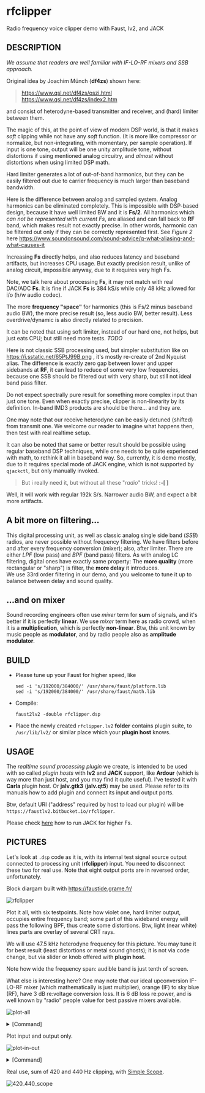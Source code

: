 # rfclipper
Radio frequency voice clipper demo with Faust, lv2, and JACK

DESCRIPTION
-----------
_We assume that readers are well familiar with IF-LO-RF mixers and SSB approach._

Original idea by Joachim Münch (**df4zs**) shown here:

> https://www.qsl.net/df4zs/oszi.html <br>
> https://www.qsl.net/df4zs/index2.htm

and consist of heterodyne-based transmitter and receiver, and (hard) limiter between them.

The magic of this, at the point of view of modern DSP world, is that it makes _soft_ clipping while not have any _soft_ function. (It is more like compressor or normalize, but non-integrating, with momentary, per sample operation). If input is one tone, output will be one unity amplitude tone, without distortions if using mentioned analog circuitry, and _almost_ without distortions when using limited DSP math.

Hard limiter generates a lot of out-of-band harmonics, but they can be easily filtered out due to carrier frequency is much larger than baseband bandwidth.

Here is the difference between analog and sampled system. Analog harmonics can be eliminated completely. This is impossible with DSP-based design, because it have well limited BW and it is **Fs/2**. All harmonics which _can not be represented with current Fs_, are aliased and can fall back to **RF** band, which makes result not exactly precise. In other words, harmonic
can be filtered out only if they can be correctly represented first. See _Figure 2_ here https://www.soundonsound.com/sound-advice/q-what-aliasing-and-what-causes-it

Increasing **Fs** directly helps, and also reduces latency and baseband artifacts, but increases CPU usage. But exactly precision result, unlike of analog circuit, impossible anyway, due to it requires very high Fs.

Note, we talk here about processing **Fs**, it may not match with real DAC/ADC **Fs**. It is fine if JACK **Fs** is 384 kS/s while only 48 kHz allowed for i/o (h/w audio codec).

The more **frequency "space"** for harmonics (this is Fs/2 minus baseband audio BW), the more precise result (so, less audio BW, better result). Less overdrive/dynamic is also directly related to precision. 

It can be noted that using soft limiter, instead of our hard one, not helps, but just eats CPU; but still need more tests. *TODO*

Here is not classic SSB processing used, but simpler substitution like on https://i.sstatic.net/65PtJ99B.png , it's mostly re-create of 2nd Nyquist alias. The difference is exactly zero gap between lower and upper sidebands at **RF**, it can lead to reduce of some very low frequencies, because one SSB should be filtered out with very sharp,
but still not ideal band pass filter.

Do not expect spectrally pure result for something more complex input than just one tone. Even when exactly precise, clipper is non-linearity by its definition. In-band IMD3 products are should be there... and they are.

One may note that our receive heterodyne can be easily detuned (shifted) from transmit one. We welcome our reader to imagine what happens then, then test with real realtime setup.

It can also be noted that same or better result should be possible using regular baseband DSP techniques, while one needs to be quite experienced with math, to rethink it all in baseband way. So, currently, it is demo mostly, due to it requires special mode of JACK engine, which is not supported by `qjackctl`, but only manually invoked.

> But i really need it, but without all these "_radio_" tricks! **:-[ ]**

Well, it will work with regular 192k S/s. Narrower audio BW, and expect a bit more artifacts.

A bit more on filtering...
--------------------------

This digital processing unit, as well as classic analog single side band (_SSB_) radios, are never possible without frequency filtering. We have filters before and after every frequency conversion (mixer); also, after limiter. There are either _LPF_ (low pass) and _BPF_ (band pass) filters. As with analog LC filtering, digital ones have exactly same property: The **more quality** (more rectangular or "sharp") is filter, the **more delay** it introduces. <br>
We use 33rd order filtering in our demo, and you welcome to tune it up to balance between delay and sound quality.

...and on mixer
---------------

Sound recording engineers often use _mixer_ term for **sum** of signals, and it's better if it is perfectly **linear**. We use _mixer_ term here as radio crowd, when it is a **multiplication**, which is perfectly **non-linear**. Btw, this unit known by music people as **modulator**, and by radio people also as **amplitude modulator**.

BUILD
-----
* Please tune up your Faust for higher speed, like

      sed -i 's/192000/384000/' /usr/share/faust/platform.lib
      sed -i 's/192000/384000/' /usr/share/faust/math.lib 
  
* Compile:

      faust2lv2 -double rfclipper.dsp
  
* Place the newly created `rfclipper.lv2` **folder** contains plugin suite, to `/usr/lib/lv2/` or similar place which your **plugin host** knows.
  
USAGE
-----
The _realtime sound processing plugin_ we create, is intended to be used with so called _plugin hosts_ with **lv2** and **JACK** support, like **Ardour** (which is way more than just host, and you may find it quite useful). I've tested it with **Carla** plugin host. Or **jalv.gtk3** (**jalv.qt5**) may be used. Please refer to its manuals how to add plugin and connect its input and output ports. 

Btw, default URI ("address" required by host to load our plugin) will be `https://faustlv2.bitbucket.io/rfclipper`.

Please check [here](https://github.com/twonoise/jasmine-sa/?tab=readme-ov-file#above-192-kss) how to run JACK for higher Fs.

PICTURES
--------
Let's look at `.dsp` code as it is, with its internal test signal source output connected to processing unit (**rfclipper**) input. You need to disconnect these two for real use. Note that eight output ports are in reversed order, unfortunately.

Block diargam built with https://faustide.grame.fr/ 

![rfclipper](https://github.com/user-attachments/assets/16f28c23-0388-4a30-b2b1-5055b6dfc576)

Plot it all, with six testpoints. Note how violet one, hard limiter output, occupies entire frequency band; some part of this wideband energy will pass the following BPF, thus create some distortions. Btw, light (near white) lines parts are overlay of several CRT rays.

We will use 47.5 kHz heterodyne frequency for this picture. You may tune it for best result (least distortions or metal sound ghosts); it is not via code change, but via slider or knob offered with **plugin host**.

Note how wide the frequency span: audible band is just tenth of screen.

What else is interesting here? One may note that our ideal upconversion IF-LO-RF mixer (which mathematically is just multiplier), orange (IF) to sky blue (RF), have 3 dB re:voltage conversion loss. It is 6 dB loss re:power, and is well known by "radio" people value for best passive mixers available.

![plot-all](https://github.com/user-attachments/assets/b6a5c5b3-bd96-4283-9687-64532751188f)
<details> 
 <summary>[Command]</summary>
      
      jasmine-sa -O -M 4 -d -110,10,12,64 -h 0,192000,20,64 RFClipper:out7 RFClipper:out6 RFClipper:out5 RFClipper:out4 RFClipper:out3 RFClipper:out2 RFClipper:out1 RFClipper:out0
      
</details>

Plot input and output only.

![plot-in-out](https://github.com/user-attachments/assets/26f39892-690e-4334-90ea-9269c2da785e)
<details> 
 <summary>[Command]</summary>
      
      jasmine-sa -O -M 4 -d -40,10,5,64 -h 0,24000,20,64 RFClipper:out7 RFClipper:out0
      
</details>

Real use, sum of 420 and 440 Hz clipping, with [Simple Scope](http://gareus.org/oss/lv2/sisco#Stereo).

![420_440_scope](https://github.com/user-attachments/assets/9463303c-1a40-4015-8564-a4e73e9c8158)










